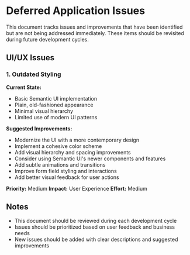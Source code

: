 # Deferred Application Issues

This document tracks issues and improvements that have been identified but are not being addressed immediately. These items should be revisited during future development cycles.

## UI/UX Issues

### 1. Outdated Styling
**Current State:**
- Basic Semantic UI implementation
- Plain, old-fashioned appearance
- Minimal visual hierarchy
- Limited use of modern UI patterns

**Suggested Improvements:**
- Modernize the UI with a more contemporary design
- Implement a cohesive color scheme
- Add visual hierarchy and spacing improvements
- Consider using Semantic UI's newer components and features
- Add subtle animations and transitions
- Improve form field styling and interactions
- Add better visual feedback for user actions

**Priority:** Medium
**Impact:** User Experience
**Effort:** Medium

## Notes
- This document should be reviewed during each development cycle
- Issues should be prioritized based on user feedback and business needs
- New issues should be added with clear descriptions and suggested improvements 